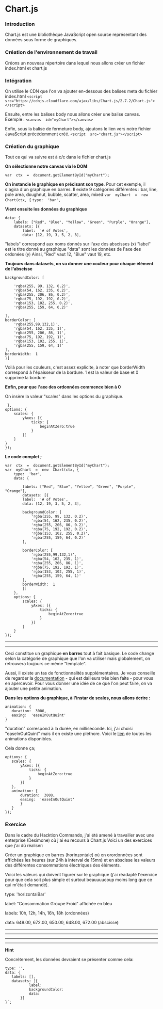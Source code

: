 # Chart.js

###  Introduction
Chart.js est une bibliothèque JavaScript open source représentant des données sous forme de graphiques.
 
###  Création de l'environnement de travail
Créons un nouveau répertoire dans lequel nous allons créer un fichier index.html et chart.js

### Intégration
 On utilise le CDN que l'on va ajouter en-dessous des balises meta du fichier index.html
`<script  src="https://cdnjs.cloudflare.com/ajax/libs/Chart.js/2.7.2/Chart.js"></script>`

Ensuite, entre les balises body nous allons créer une balise canvas.
Exemple : `<canvas  id="myChart"></canvas>`

Enfin, sous la balise de fermeture body, ajoutons le lien vers notre fichier JavaScript précédemment créé.
`<script  src="chart.js"></script>`

### Création du graphique
Tout ce qui va suivre est à c/c dans le fichier chart.js

**On sélectionne notre canvas via le DOM**

`var  ctx  =  document.getElementById("myChart");`

**On instancie le graphique en précisant son type**.
Pour cet exemple, il s'agira d'un graphique en barres. Il existe 9 catégories différentes :
bar, line, pole area, doughnut, bubble, scatter, area, mixed
`var  myChart  =  new  Chart(ctx, {`
`type:  'bar',`

**Vient ensuite les données du graphique** 
```
data: {
	labels: ["Red", "Blue", "Yellow", "Green", "Purple", "Orange"],
	datasets: [{
		label:  '# of Votes',
		data: [12, 19, 3, 5, 2, 3],
```

"labels" correspond aux noms donnés sur l'axe des abscisses (x)
"label" est le titre donné au graphique
"data" sont les données de l'axe des ordonées (y)
Ainsi, "Red" vaut 12, "Blue" vaut 19, etc.

**Toujours dans datasets, on va donner une couleur pour chaque élément de l'abscisse**
```
backgroundColor: [
	
	'rgba(255, 99, 132, 0.2)',
	'rgba(54, 162, 235, 0.2)',
	'rgba(255, 206, 86, 0.2)',
	'rgba(75, 192, 192, 0.2)',
	'rgba(153, 102, 255, 0.2)',
	'rgba(255, 159, 64, 0.2)'

],
borderColor: [
	'rgba(255,99,132,1)',
	'rgba(54, 162, 235, 1)',
	'rgba(255, 206, 86, 1)',
	'rgba(75, 192, 192, 1)',
	'rgba(153, 102, 255, 1)',
	'rgba(255, 159, 64, 1)'
],
borderWidth:  1
}]
```
Voilà pour les couleurs, c'est assez explicite, à noter que borderWidth correspond à l'épaisseur de la bordure. 1 est la valeur de base et 0 supprime la bordure


**Enfin, pour que l'axe des ordonnées commence bien à 0**

On insère la valeur "scales" dans les options du graphique.
```
 },
options: {
	scales: {
		yAxes: [{
			ticks: {
				beginAtZero:true
			}
		}]
	}
}
});
```


**Le code complet ;** 
```
var  ctx  =  document.getElementById("myChart");
var  myChart  =  new  Chart(ctx, {
	type:  'bar',
	data: {

		labels: ["Red", "Blue", "Yellow", "Green", "Purple", "Orange"],
		datasets: [{
		label:  '# of Votes',
		data: [12, 19, 3, 5, 2, 3],
		
		backgroundColor: [
			'rgba(255, 99, 132, 0.2)',
			'rgba(54, 162, 235, 0.2)',
			'rgba(255, 206, 86, 0.2)',
			'rgba(75, 192, 192, 0.2)',
			'rgba(153, 102, 255, 0.2)',
			'rgba(255, 159, 64, 0.2)'
		],

		borderColor: [
			'rgba(255,99,132,1)',
			'rgba(54, 162, 235, 1)',
			'rgba(255, 206, 86, 1)',
			'rgba(75, 192, 192, 1)',
			'rgba(153, 102, 255, 1)',
			'rgba(255, 159, 64, 1)'
		],
		borderWidth:  1
		}]
	},
	options: {
		scales: {
			yAxes: [{
				ticks: {
					beginAtZero:true
				}
			}]
		}
	}
});
```
-----
-----
Ceci constitue un graphique **en barres** tout à fait basique. Le code change selon la catégorie de graphique que l'on va utiliser mais globalement, on retrouvera toujours ce même "template".

 Aussi, il existe un tas de fonctionnalités supplémentaires. Je vous conseille de regarder la [documentation](https://www.chartjs.org/) - qui est dailleurs très bien faite - pour vous en apercevoir.
 Pour vous donner une idée de ce que l'on peut faire, on va ajouter une petite animation.
 
 **Dans les options du graphique, à l'instar de scales, nous allons écrire :**
 ```
 animation: {
	duration:  3000,
	easing:  'easeInOutQuint'
}
```
"duration" correspond à la durée, en milliseconde.
Ici, j'ai choisi "easeInOutQuint" mais il en existe une pléthore. 
Voici le [lien](https://www.chartjs.org/docs/latest/configuration/animations.html) de toutes les animations disponibles.

Cela donne ça;
 ```
options: {
	scales: {
		yAxes: [{
			ticks: {
				beginAtZero:true
			}
		}]
	},
	animation: {
		duration:  3000,
		easing:  'easeInOutQuint'
		}
	}
});
```

### Exercice

Dans le cadre du Hacktion Commando, j'ai été amené à travailler avec une enterprise (Desimone) où j'ai eu recours à Chart.js
Voici un des exercices que j'ai dû réaliser:

Créer un graphique en barres (horinzontale) où en orordonnées sont affichées les heures (sur 24h à interval de 15mn) et en abscisse les valeurs des différentes consommations électriques des éléments. 

Voici les valeurs qui doivent figurer sur le graphique  (j'ai réadapté l'exercice pour que cela soit plus simple et surtout beauuuucoup moins long que ce qui m'était demandé).

type: 'horizontalBar'

label: "Consommation Groupe Froid" affichée en bleu

labels: 10h, 12h, 14h, 16h, 18h (ordonnées)

data: 648.00, 672.00, 650.00, 648.00, 672.00 (abscisse)

----
----
---
----
**Hint**

Concrètement, les données devraient se présenter comme cela:
 ```
 type: '',
 data: {
	labels: [],
	datasets: [{
			label:
			backgroundColor:
			data:
		}]
}`;



